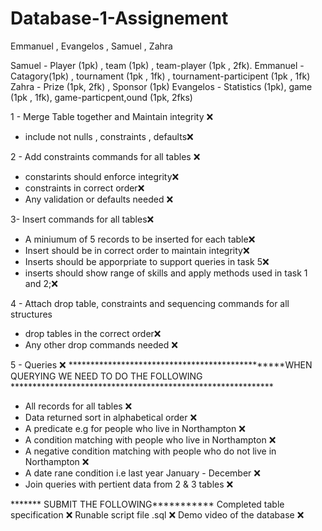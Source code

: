 # Database-1-Assignement
Emmanuel , Evangelos , Samuel , Zahra

Samuel - Player (1pk) , team (1pk) , team-player (1pk , 2fk).
Emmanuel - Catagory(1pk) , tournament (1pk , 1fk) , tournament-participent (1pk , 1fk)
Zahra - Prize (1pk, 2fk) , Sponsor (1pk)
Evangelos - Statistics (1pk), game (1pk , 1fk), game-particpent,ound (1pk, 2fks)


1 - Merge Table together and Maintain integrity ❌
- include not nulls , constraints , defaults❌

2 - Add constraints commands for all tables ❌
- constarints should enforce integrity❌
- constraints in correct order❌
- Any validation or defaults needed ❌

3- Insert commands for all tables❌
- A miniumum of 5 records to be inserted for each table❌
- Insert should be in correct order to maintain integrity❌
- Inserts should be apporpriate to support queries in task 5❌
- inserts should show range of skills and apply methods used in task 1 and 2;❌

4 - Attach drop table, constraints and sequencing commands for all structures
- drop tables in the correct order❌
- Any other drop commands needed ❌

5 -  Queries  ❌
************************************************WHEN QUERYING WE NEED TO DO THE FOLLOWING ************************************************************
- All records for all tables  ❌
- Data returned sort in alphabetical order ❌
- A predicate e.g for people who live in Northampton ❌
- A condition matching with people who live in Northampton ❌
- A negative condition matching with people who do not live in Northampton ❌
- A date rane condition i.e last year January - December ❌
- Join queries with pertient data from 2 & 3 tables ❌



******* SUBMIT THE FOLLOWING***********
Completed table specification  ❌
Runable script file .sql ❌
Demo video of the database ❌
